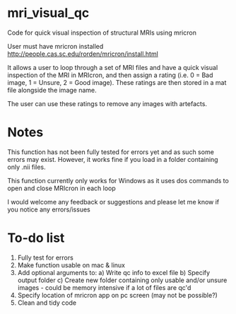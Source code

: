 # mri_visual_qc
Code for quick visual inspection of structural MRIs using mricron

User must have mricron installed http://people.cas.sc.edu/rorden/mricron/install.html 

It allows a user to loop through a set of MRI files and have a quick visual inspection of the MRI in MRIcron, and then assign a rating (i.e. 0 = Bad image, 1 = Unsure, 2 = Good image).  These ratings are then stored in a mat file alongside the image name.

The user can use these ratings to remove any images with artefacts.

# Notes
This function has not been fully tested for errors yet and as such some errors may exist. However, it works fine if you load in a folder containing only .nii files.

This function currently only works for Windows as it uses dos commands to open and close MRIcron in each loop

I would welcome any feedback or suggestions and please let me know if you notice any errors/issues

# To-do list
1) Fully test for errors
2) Make function usable on mac & linux
3) Add optional arguments to:
        a) Write qc info to excel file
        b) Specify output folder
        c) Create new folder containing only usable and/or unsure images - could be memory intensive if a lot of files are qc'd
4) Specify location of mricron app on pc screen (may not be possible?)
5) Clean and tidy code
